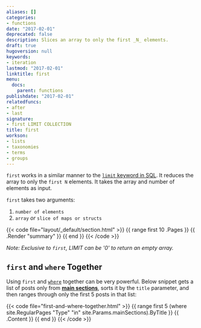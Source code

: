 ```yaml
---
aliases: []
categories:
- functions
date: "2017-02-01"
deprecated: false
description: Slices an array to only the first _N_ elements.
draft: true
hugoversion: null
keywords:
- iteration
lastmod: "2017-02-01"
linktitle: first
menu:
  docs:
    parent: functions
publishdate: "2017-02-01"
relatedfuncs:
- after
- last
signature:
- first LIMIT COLLECTION
title: first
workson:
- lists
- taxonomies
- terms
- groups
---
```


`first` works in a similar manner to the [`limit` keyword in
SQL][limitkeyword]. It reduces the array to only the `first N`
elements. It takes the array and number of elements as input.

`first` takes two arguments:
1. `number of elements`
2. `array` *or* `slice of maps or structs`

{{< code file="layout/_default/section.html" >}}
{{ range first 10 .Pages }}
    {{ .Render "summary" }}
{{ end }}
{{< /code >}}

*Note: Exclusive to `first`, LIMIT can be '0' to return an empty array.*

## `first` and `where` Together

Using `first` and [`where`][wherefunction] together can be very
powerful. Below snippet gets a list of posts only from [**main
sections**][mainsections], sorts it by the `title` parameter, and then
ranges through only the first 5 posts in that list:

{{< code file="first-and-where-together.html" >}}
{{ range first 5 (where site.RegularPages "Type" "in" site.Params.mainSections).ByTitle }}
   {{ .Content }}
{{ end }}
{{< /code >}}


[limitkeyword]: https://www.techonthenet.com/sql/select_limit.php
[wherefunction]: /functions/where/
[mainsections]: /functions/where/#mainsections
